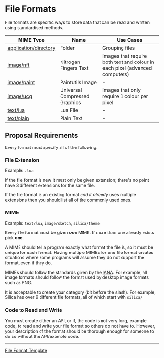 # File Formats

File formats are specific ways to store data that can be read and written using standardised methods.

MIME Type | Name | Use Cases
--------- | ---- | ---------
[application/directory](application/directory.md) | Folder | Grouping files
[image/nft](image/nft.md) | Nitrogen Fingers Text | Images that require both text and colour in each pixel (advanced computers)
[image/paint](image/paint.md) | Paintutils Image | -
[image/ucg](image/ucg.md) | Universal Compressed Graphics | Images that only require 1 colour per pixel
[text/lua](text/lua.md) | Lua File | -
[text/plain](text/plain.md) | Plain Text | -

## Proposal Requirements

Every format must specify all of the following:

### File Extension

Example: `.lua`

If the file format is new it must only be given extension; there's no point have 3 different extensions for the same file.

If the file format is an existing format *and it already* uses multiple extensions then you should list all of the commonly used ones.

### MIME

Example: `text/lua`, `image/sketch`, `silica/theme`

Every file format must be given ***one*** MIME. If more than one already exists pick **one**.

A MIME should tell a program exactly what format the file is, so it must be unique for each format. Having multiple MIMEs for one file format creates situations where some programs will assume they do not support the format, even if they do.

MIMEs should follow the standards given by the [IANA](http://www.iana.org/assignments/media-types/media-types.xhtml). For example, all image formats should follow the format used by desktop image formats such as PNG.

It is acceptable to create your category (bit before the slash). For example, Silica has over 9 different file formats, all of which start with `silica/`.

### Code to Read and Write

You must create either an API, or if, the code is not very long, example code, to read and write your file format so others do not have to. However, your description of the format should be thorough enough for someone to do so without the API/example code.

- - - -


[File Format Template](TEMPLATE.md)

